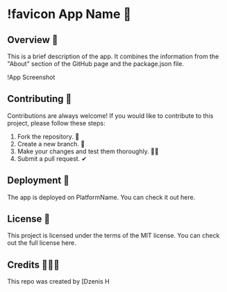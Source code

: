 # !favicon App Name 💬

## Overview 👀

This is a brief description of the app. It combines the information from the "About" section of the GitHub page and the package.json file. 

!App Screenshot

## Contributing 🤝

Contributions are always welcome! If you would like to contribute to this project, please follow these steps:

1. Fork the repository. 🍴
2. Create a new branch. 🌵
3. Make your changes and test them thoroughly. 👨‍💻
4. Submit a pull request. ✔

## Deployment 🚀

The app is deployed on PlatformName. You can check it out here.

## License 📑

This project is licensed under the terms of the MIT license. You can check out the full license here.

## Credits 👨🏻‍💻

This repo was created by [Dzenis H
